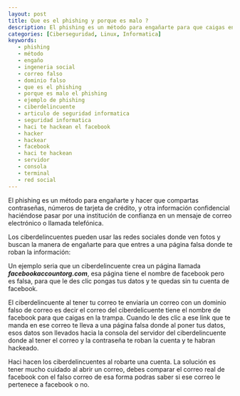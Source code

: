 ```yaml
---
layout: post
title: Que es el phishing y porque es malo ?
description: El phishing es un método para engañarte para que caigas en una trampa y esa trampa es una página falsa de una red social o del banco para que pongas tus datos y te roben la cuenta
categories: [Ciberseguridad, Linux, Informatica]
keywords:
   - phishing
   - método
   - engaño
   - ingeneria social
   - correo falso
   - dominio falso
   - que es el phishing
   - porque es malo el phishing
   - ejemplo de phishing
   - ciberdelincuente
   - articulo de seguridad informatica
   - seguridad informatica
   - haci te hackean el facebook
   - hacker
   - hackear
   - facebook
   - haci te hackean
   - servidor
   - consola
   - terminal
   - red social
---
```


El phishing es un método para engañarte y hacer que compartas contraseñas, números de tarjeta de crédito, y otra información confidencial haciéndose pasar por una institución de confianza en un mensaje de correo electrónico o llamada telefónica.

Los ciberdelincuentes pueden usar las redes sociales donde ven fotos y buscan la manera de engañarte para que entres a una página falsa donde te roban la información:

Un ejemplo seria que un ciberdelincuente crea un página llamada ***facebookaccountorg.com***, esa página tiene el nombre de facebook pero es falsa, para que le des clic pongas tus datos y te quedas sin tu cuenta de facebook.

El ciberdelincuente al tener tu correo te enviaria un correo con un dominio falso de correo es decir el correo del ciberdelicuente tiene el nombre de facebook para que caigas en la trampa. Cuando le des clic a ese link que te manda en ese correo te lleva a una página falsa donde
al poner tus datos, esos datos son llevados hacia la consola del servidor del ciberdelincuente donde al tener el correo y la contraseña te roban la cuenta y te habran hackeado.

Haci hacen los ciberdelincuentes al robarte una cuenta. La solución es tener mucho cuidado al abrir un correo, debes comparar el correo real de facebook con el falso correo de esa forma podras saber si ese correo le pertenece a facebook o no.
